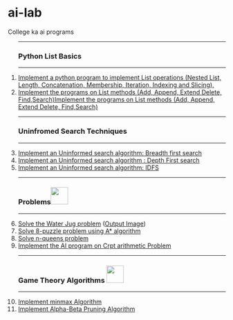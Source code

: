 # ai-lab
College ka ai programs<br>
<ol>
  <hr>
 <h3>Python List Basics</h3>
 <hr>
<li><a href="Python_lists.py">Implement a python program to implement List operations (Nested List, Length, Concatenation, Membership, Iteration, Indexing and Slicing),</a></li>
 <li><a href="Python_lists_2.py">Implement the programs on List methods (Add, Append, Extend Delete, Find,Search)Implement the programs on List methods (Add, Append, Extend Delete, Find,Search)</a></li>
 <hr>
 <h3>Uninfromed Search Techniques</h3>
 <hr>
  <li><a href="BFS.py">Implement an Uninformed search algorithm: Breadth first search</a></li>
 <li><a href="DFS.py">Implement an Uninformed search algorithm : Depth First search </a></li>
 <li><a href="/IDFS.py">Implement an Uninformed search algorithm: IDFS</a></li>
  <hr>
  <h3>Problems<img src="https://media1.tenor.com/images/08bcceed8e1c751731b9d7c987834175/tenor.gif?itemid=15608289" width="40rem"></h3>
  <hr>
 <li><a href="Water_Jug_problem.py">Solve the Water Jug problem</a> (<a href="https://github.com/Epicprogrammer1/ai-lab/blob/main/Untitled.png">Output Image</a>)</li> 
  <li><a href="8-Puzzle-A-star.py">Solve 8-puzzle problem using A* algorithm</a></li>
  <li><a href="n-queens.py">Solve n-queens problem</a></li>
  <li><a href="Crypt-Arthmetic-Algo.py">Implement the AI program on Crpt arithmetic Problem</a></li>
 <hr>
  <h3>Game Theory Algorithms <img src="https://media1.tenor.com/images/73bb106d70bb206d4b80e0dfe969930f/tenor.gif?itemid=18060414" width="40rem"></h3>
 <hr>
  <li><a href="min-max.py">Implement minmax Algorithm</a></li>
  <li><a href="alpha-beta-pruning.py">Implement Alpha-Beta Pruning Algorithm</a></li>
</ol>

